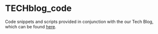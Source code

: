 # TECHblog_code
Code snippets and scripts provided in conjunction with the our Tech Blog, which can be found [here](https://nttdata-dach.github.io).
